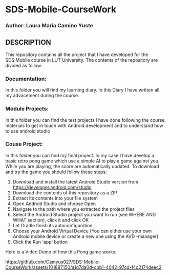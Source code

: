 # SDS-Mobile-CourseWork

### Author: Laura María Camino Yuste

## DESCRIPTION
This repository contains all the project that I have developed for the SDS:Mobile course in LUT University.
The contents of the repository are divided as follow:

### Documentation:
In this folder you will find my learning diary. In this Diary I have written all my advacement during the course.

### Module Projects: 
In this folder you can find the test projects I have done following the course materials to get in touch with Android development and to understand how to use android studio

### Couse Project:
In this folder you can find my final project. In my case I have develop a basic retro pong game which use a simple AI to play a game against you. While you are playing, the score are automatically updated.
To download and try the game you should follow these steps:

1. Download and install the latest Android Studio version from https://developer.android.com/studio 
2. Download the contents of this repository as a ZIP
3. Extract its contents into your file system
4. Open Android Studio and choose Open 
5. Navigate to the path where you extracted the project files
6. Select the Android Studio project you want to run (see WHERE AND WHAT section), click it and click OK
7. Let Gradle finish its autoconfiguration
8. Choose your Android Virtual Device (You can either use your own Android mobile device or create a new one using the AVD -manager)
9. Click the Run 'app' button

Here is a Video Demo of how this Pong game works:


https://github.com/Camyus027/SDS-Mobile-CourseWork/assets/101887150/a1d7da0d-cbb1-4042-97cd-f4d2174deec2




